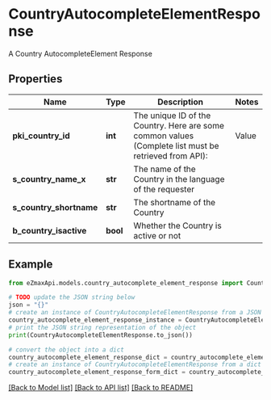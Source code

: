 # CountryAutocompleteElementResponse

A Country AutocompleteElement Response

## Properties

Name | Type | Description | Notes
------------ | ------------- | ------------- | -------------
**pki_country_id** | **int** | The unique ID of the Country.  Here are some common values (Complete list must be retrieved from API):  |Value|Description| |-|-| |1|Canada| |2|United-States| | 
**s_country_name_x** | **str** | The name of the Country in the language of the requester | 
**s_country_shortname** | **str** | The shortname of the Country | 
**b_country_isactive** | **bool** | Whether the Country is active or not | 

## Example

```python
from eZmaxApi.models.country_autocomplete_element_response import CountryAutocompleteElementResponse

# TODO update the JSON string below
json = "{}"
# create an instance of CountryAutocompleteElementResponse from a JSON string
country_autocomplete_element_response_instance = CountryAutocompleteElementResponse.from_json(json)
# print the JSON string representation of the object
print(CountryAutocompleteElementResponse.to_json())

# convert the object into a dict
country_autocomplete_element_response_dict = country_autocomplete_element_response_instance.to_dict()
# create an instance of CountryAutocompleteElementResponse from a dict
country_autocomplete_element_response_form_dict = country_autocomplete_element_response.from_dict(country_autocomplete_element_response_dict)
```
[[Back to Model list]](../README.md#documentation-for-models) [[Back to API list]](../README.md#documentation-for-api-endpoints) [[Back to README]](../README.md)


